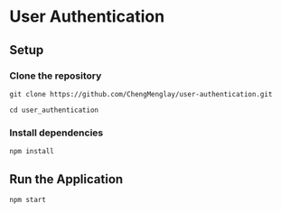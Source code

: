 # User Authentication

## Setup

### Clone the repository

```
git clone https://github.com/ChengMenglay/user-authentication.git

cd user_authentication
```
### Install dependencies
```
npm install
```
## Run the Application
```
npm start
```

